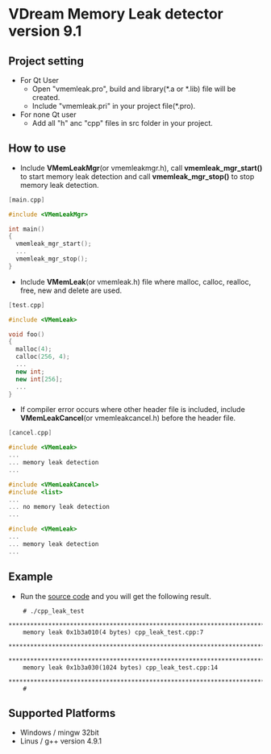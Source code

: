 # VDream Memory Leak detector version 9.1

## Project setting
  * For Qt User
    * Open "vmemleak.pro", build and library(*.a or *.lib) file will be created.
    * Include "vmemleak.pri" in your project file(*.pro).
  * For none Qt user
    * Add all "h" anc "cpp" files in src folder in your project.

## How to use

  * Include **VMemLeakMgr**(or vmemleakmgr.h), call **vmemleak_mgr_start()** to start memory leak detection and call **vmemleak_mgr_stop()** to stop memory leak detection.

```cpp
[main.cpp]

#include <VMemLeakMgr>

int main()
{
  vmemleak_mgr_start();
  ...
  vmemleak_mgr_stop();
}
```

  * Include **VMemLeak**(or vmemleak.h) file where malloc, calloc, realloc, free, new and delete are used.

```cpp
[test.cpp]

#include <VMemLeak>

void foo()
{
  malloc(4);
  calloc(256, 4);
  ...
  new int;
  new int[256];
  ...
}
```

  * If compiler error occurs where other header file is included, include **VMemLeakCancel**(or vmemleakcancel.h) before the header file.

```cpp
[cancel.cpp]

#include <VMemLeak>
...
... memory leak detection
...

#include <VMemLeakCancel>
#include <list>
...
... no memory leak detection
...

#include <VMemLeak>
...
... memory leak detection
...
```

## Example

  * Run the [source code](app/exam/cpp_leak_test/cpp_leak_test.cpp) and you will get the following result.

```
    # ./cpp_leak_test 
    ******************************************************************************
    memory leak 0x1b3a010(4 bytes) cpp_leak_test.cpp:7
    ******************************************************************************
    ******************************************************************************
    memory leak 0x1b3a030(1024 bytes) cpp_leak_test.cpp:14
    ******************************************************************************
    #
```

## Supported Platforms
  * Windows / mingw 32bit
  * Linus / g++ version 4.9.1
